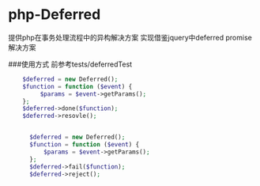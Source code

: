 # php-Deferred
提供php在事务处理流程中的异构解决方案
实现借鉴jquery中deferred promise解决方案


###使用方式 前参考tests/deferredTest
```php
    $deferred = new Deferred();
    $function = function ($event) {
         $params = $event->getParams();
    };
    $deferred->done($function);
    $deferred->resovle();


      $deferred = new Deferred();
      $function = function ($event) {
          $params = $event->getParams();
      };
      $deferred->fail($function);
      $deferred->reject();
```
